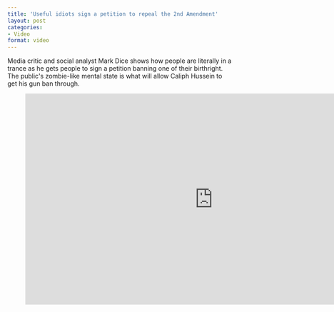 ```yaml
---
title: 'Useful idiots sign a petition to repeal the 2nd Amendment'
layout: post
categories:
- Video
format: video
---
```


Media critic and social analyst Mark Dice shows how people are literally in a trance as he gets people to sign a petition banning one of their birthright. The public's zombie-like mental state is what will allow Caliph Hussein to get his gun ban through.

<figure class="wp-block-embed-youtube wp-block-embed is-type-video is-provider-youtube wp-embed-aspect-16-9 wp-has-aspect-ratio"><div class="wp-block-embed__wrapper"><iframe allowfullscreen="" frameborder="0" height="473" loading="lazy" src="https://www.youtube.com/embed/2diNojgJF9c?feature=oembed" width="840"></iframe></div></figure>